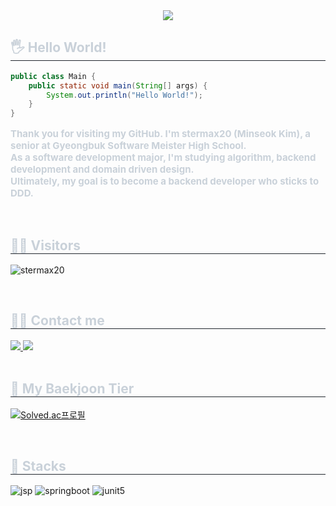 <div align="center">
  <img src="https://capsule-render.vercel.app/api?type=waving&color=auto&height=200&section=header&text=stermax20's%20Github.&fontSize=90" />
</div>

<div style="text-align: left;">
  <h2 style="border-bottom: 1px solid #21262d; color: #c9d1d9;"> 🖐️ Hello World! </h2>
</div>

```java
public class Main {
    public static void main(String[] args) {
        System.out.println("Hello World!");
    }
}
```

<div style="text-align: left;">
  <div style="font-weight: 700; font-size: 15px; color: #c9d1d9;">
    <p>
      Thank you for visiting my GitHub. I'm stermax20 (Minseok Kim), a senior at Gyeongbuk Software Meister High School.<br> 
      As a software development major, I'm studying algorithm, backend development and domain driven design.<br> 
      Ultimately, my goal is to become a backend developer who sticks to DDD.
    </p>
  </div>
</div>

<br>

<h2 style="border-bottom: 1px solid #21262d; color: #c9d1d9;"> 👨‍💼 Visitors </h2>

<p align="left">
  <img src="https://komarev.com/ghpvc/?username=stermax20&label=Profile%20views&color=0e75b6&style=flat" alt="stermax20" />
</p>

<br>

<h2 style="border-bottom: 1px solid #21262d; color: #c9d1d9;"> 🧑‍💻 Contact me </h2>

<div style="text-align: left;">
  <a href="https://highfalutin-eyebrow-628.notion.site/stermax20-Minseok-Kim-1a5b46ce89008097a460c32706992aca">
    <img src="https://img.shields.io/badge/Notion-000000?style=for-the-badge&logo=Notion&logoColor=white">
  </a>
  <a href="mailto:stermax20@outlook.kr">
    <img src="https://img.shields.io/badge/Outlook-005FF9?style=for-the-badge&logo=Outlook&logoColor=white">
  </a>
</div>

<br>

<h2 style="border-bottom: 1px solid #21262d; color: #c9d1d9;"> 🎯 My Baekjoon Tier </h2>

[![Solved.ac프로필](http://mazassumnida.wtf/api/v2/generate_badge?boj=stermax20)](https://solved.ac/stermax20)

<br>

<h2 style="border-bottom: 1px solid #21262d; color: #c9d1d9;"> 🧠 Stacks </h2>

![jsp](https://img.shields.io/badge/JSP-007396?style=for-the-badge&logo=JSP&logoColor=white)
![springboot](https://img.shields.io/badge/springboot-6DB33F?style=for-the-badge&logo=springboot&logoColor=white)
![junit5](https://img.shields.io/badge/junit5-25A162?style=for-the-badge&logo=junit5&logoColor=white)
